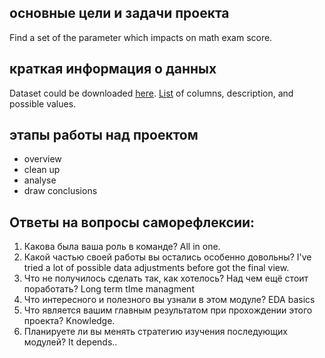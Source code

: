 ## основные цели и задачи проекта
Find a set of the parameter which impacts on math exam score.

## краткая информация о данных
Dataset could be downloaded  [here](https://lms.skillfactory.ru/assets/courseware/v1/425d6864db937e4ebabc972e581769ab/asset-v1:Skillfactory+DST-12+11MAR2020+type@asset+block/stud_math.csv).
[List](https://lms.skillfactory.ru/courses/course-v1:Skillfactory+DST-12+11MAR2020/courseware/fd8bb1428756421b83d5e4210c53ed06/cc7c75209b8846eda1ba6368b08190e3/8?activate_block_id=block-v1%3ASkillfactory%2BDST-12%2B11MAR2020%2Btype%40vertical%2Bblock%4005a6104485bb44b28e3639a1724377a1) of columns, description, and possible values.

## этапы работы над проектом
 - overview
 - clean up
 - analyse
 - draw conclusions

## Ответы на вопросы саморефлексии:

1. Какова была ваша роль в команде?
   All in one.
2. Какой частью своей работы вы остались особенно довольны?
   I've tried a lot of possible data adjustments before got the final view.
3. Что не получилось сделать так, как хотелось? Над чем ещё стоит поработать?
   Long term tIme managment  
4. Что интересного и полезного вы узнали в этом модуле?
   EDA basics
5. Что является вашим главным результатом при прохождении этого проекта?
   Knowledge.
6. Планируете ли вы менять стратегию изучения последующих модулей?
   It depends..
